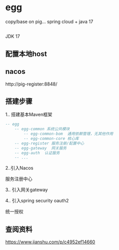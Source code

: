 # egg
copy/base on pig... spring cloud + java 17


## 
JDK 17

## 配置本地host



## nacos


http://pig-register:8848/


## 搭建步骤
1.. 搭建基本Maven框架
```lua
-- egg
    -- egg-common 系统公共模块
        -- egg-common-bom  通用依赖管理，无其他作用
        -- egg-common-core 核心库
    -- egg-register 服务注册/配置中心
    -- egg-gateway  网关服务
    -- egg-auth  认证服务
    -- ...

```
2..引入Nacos

服务注册中心

3.. 引入网关gateway

4.. 引入spring security oauth2

统一授权


## 查阅资料
https://www.jianshu.com/p/c4952ef14660